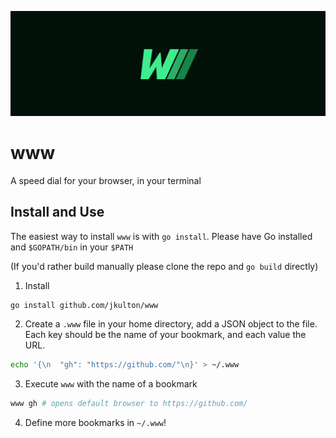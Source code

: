 ![www](./www.png)

# www

A speed dial for your browser, in your terminal

## Install and Use

The easiest way to install `www` is with `go install`. Please have Go installed and `$GOPATH/bin` in your `$PATH`

(If you'd rather build manually please clone the repo and `go build` directly)

1. Install
```sh
go install github.com/jkulton/www
```

2. Create a `.www` file in your home directory, add a JSON object to the file. Each key should be the name of your bookmark, and each value the URL.

```sh
echo '{\n  "gh": "https://github.com/"\n}' > ~/.www
```

3. Execute `www` with the name of a bookmark
```sh
www gh # opens default browser to https://github.com/
```

4. Define more bookmarks in `~/.www`!
